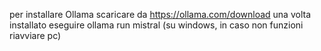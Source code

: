 per installare Ollama scaricare da https://ollama.com/download una volta installato eseguire ollama run mistral (su windows, in caso non funzioni riavviare pc)
